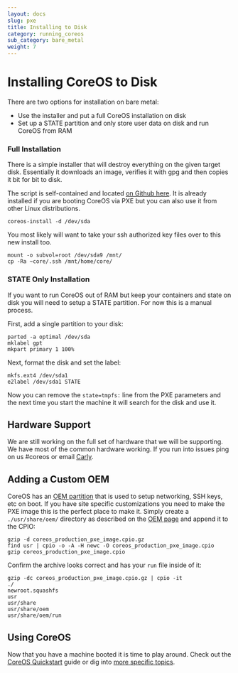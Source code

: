 ```yaml
---
layout: docs
slug: pxe
title: Installing to Disk
category: running_coreos
sub_category: bare_metal
weight: 7
---
```


# Installing CoreOS to Disk

There are two options for installation on bare metal:

- Use the installer and put a full CoreOS installation on disk
- Set up a STATE partition and only store user data on disk and run CoreOS from RAM

### Full Installation

There is a simple installer that will destroy everything on the given target disk.
Essentially it downloads an image, verifies it with gpg and then copies it bit for bit to disk.

The script is self-contained and located [on Github here](https://raw.github.com/coreos/init/master/bin/coreos-install "coreos-install").
It is already installed if you are booting CoreOS via PXE but you can also use it from other Linux distributions.

```
coreos-install -d /dev/sda
```

You most likely will want to take your ssh authorized key files over to this new install too.

```
mount -o subvol=root /dev/sda9 /mnt/
cp -Ra ~core/.ssh /mnt/home/core/
```

### STATE Only Installation

If you want to run CoreOS out of RAM but keep your containers and state on disk you will need to setup a STATE partition.
For now this is a manual process.

First, add a single partition to your disk:

```
parted -a optimal /dev/sda
mklabel gpt
mkpart primary 1 100%
```

Next, format the disk and set the label:

```
mkfs.ext4 /dev/sda1
e2label /dev/sda1 STATE
```

Now you can remove the `state=tmpfs:` line from the PXE parameters and the next time you start the machine it will search for the disk and use it.

## Hardware Support

We are still working on the full set of hardware that we will be supporting.
We have most of the common hardware working.
If you run into issues ping on us #coreos or email [Carly][carly-email].

[carly-email]: mailto:carly.stoughton+pxehardware@coreos.com

## Adding a Custom OEM

CoreOS has an [OEM partition][oem] that is used to setup networking, SSH keys, etc on boot.
If you have site specific customizations you need to make the PXE image this is the perfect place to make it.
Simply create a `./usr/share/oem/` directory as described on the [OEM page][oem] and append it to the CPIO:

```
gzip -d coreos_production_pxe_image.cpio.gz
find usr | cpio -o -A -H newc -O coreos_production_pxe_image.cpio
gzip coreos_production_pxe_image.cpio
```

Confirm the archive looks correct and has your `run` file inside of it:

```
gzip -dc coreos_production_pxe_image.cpio.gz | cpio -it
./
newroot.squashfs
usr
usr/share
usr/share/oem
usr/share/oem/run
```

[oem]: {{site.url}}/docs/oem/

## Using CoreOS

Now that you have a machine booted it is time to play around.
Check out the [CoreOS Quickstart]({{site.url}}/docs/quickstart) guide or dig into [more specific topics]({{site.url}}/docs).
